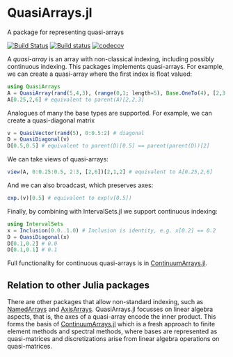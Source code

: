 # QuasiArrays.jl
A package for representing quasi-arrays

[![Build Status](https://travis-ci.org/JuliaApproximation/QuasiArrays.jl.svg?branch=master)](https://travis-ci.org/JuliaApproximation/QuasiArrays.jl)
[![Build status](https://ci.appveyor.com/api/projects/status/e6ssqmpu01umofng?svg=true)](https://ci.appveyor.com/project/dlfivefifty/quasiarrays-jl)
[![codecov](https://codecov.io/gh/JuliaApproximation/QuasiArrays.jl/branch/master/graph/badge.svg)](https://codecov.io/gh/JuliaApproximation/QuasiArrays.jl)


A _quasi-array_ is an array with non-classical indexing, including possibly
continuous indexing. This packages implements quasi-arrays. For example, we
can create a quasi-array where the first index is float valued:
```julia
using QuasiArrays
A = QuasiArray(rand(5,4,3), (range(0,1; length=5), Base.OneTo(4), [2,3,6]))
A[0.25,2,6] # equivalent to parent(A)[2,2,3]
```
Analogues of many the base types are supported. For example, we can create a quasi-diagonal matrix
```julia
v = QuasiVector(rand(5), 0:0.5:2) # diagonal
D = QuasiDiagonal(v)
D[0.5,0.5] # equivalent to parent(D)[0.5] == parent(parent(D))[2]
```
We can take views of quasi-arrays:
```julia
view(A, 0:0.25:0.5, 2:3, [2,6])[2,1,2] # equivalent to A[0.25,2,6]
```
And we can also broadcast, which preserves axes:
```julia
exp.(v)[0.5] # equivalent to exp(v[0.5])
```

Finally, by combining with IntervalSets.jl we support continuous indexing:
```julia
using IntervalSets
x = Inclusion(0.0..1.0) # Inclusion is identity, e.g. x[0.2] == 0.2
D = QuasiDiagonal(x)
D[0.1,0.2] # 0.0
D[0.1,0.1] # 0.1
```
Full functionality for continuous quasi-arrays is in [ContinuumArrays.jl](https://github.com/JuliaApproximation/ContinuumArrays.jl).


## Relation to other Julia packages

There are other packages that allow non-standard indexing, such as
[NamedArrays](https://github.com/davidavdav/NamedArrays.jl) and [AxisArrays](https://github.com/JuliaArrays/AxisArrays.jl).
QuasiArrays.jl focusses on linear algebra aspects, that is, the axes of a quasi-array
encode the inner product. This forms the basis of [ContinuumArrays.jl](https://github.com/JuliaApproximation/ContinuumArrays.jl)
which is a fresh approach to finite element methods and spectral methods, where bases
are represented as quasi-matrices and discretizations arise from linear algebra
operations on quasi-matrices.
